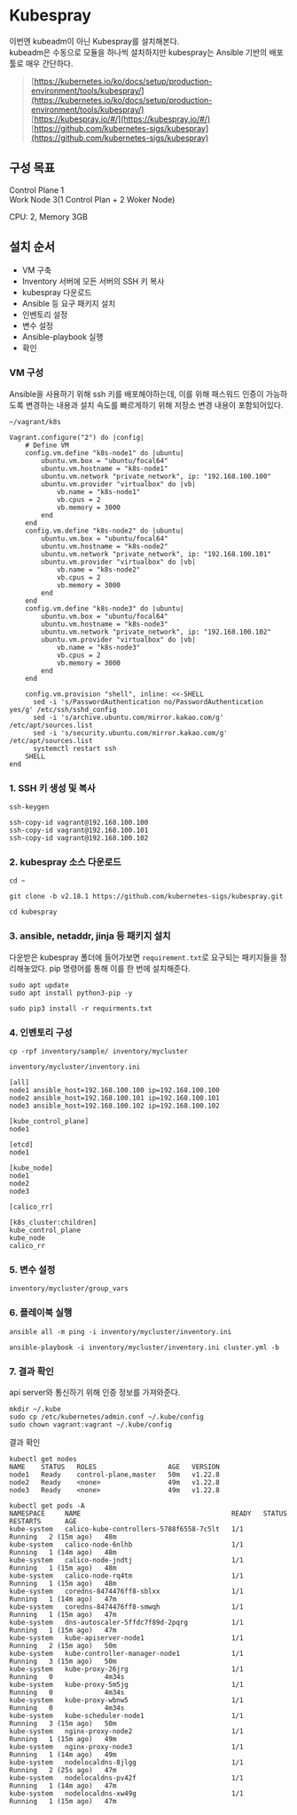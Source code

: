# Kubespray

이번엔 kubeadm이 아닌 Kubespray를 설치해본다.  
kubeadm은 수동으로 모듈을 하나씩 설치하지만 kubespray는 Ansible 기반의 배포툴로 매우 간단하다.

> [https://kubernetes.io/ko/docs/setup/production-environment/tools/kubespray/](https://kubernetes.io/ko/docs/setup/production-environment/tools/kubespray/)  
> [https://kubespray.io/#/](https://kubespray.io/#/)  
> [https://github.com/kubernetes-sigs/kubespray](https://github.com/kubernetes-sigs/kubespray)

## 구성 목표

Control Plane 1  
Work Node 3(1 Control Plan + 2 Woker Node)

CPU: 2, Memory 3GB

## 설치 순서

-   VM 구축
-   Inventory 서버에 모든 서버의 SSH 키 복사
-   kubespray 다운로드
-   Ansible 등 요구 패키지 설치
-   인벤토리 설정
-   변수 설정
-   Ansible-playbook 실행
-   확인

### VM 구성

Ansible을 사용하기 위해 ssh 키를 배포해야하는데, 이를 위해 패스워드 인증이 가능하도록 변경하는 내용과 설치 속도를 빠르게하기 위해 저장소 변경 내용이 포함되어있다.

`~/vagrant/k8s`

```
Vagrant.configure("2") do |config|
    # Define VM
    config.vm.define "k8s-node1" do |ubuntu|
        ubuntu.vm.box = "ubuntu/focal64"
        ubuntu.vm.hostname = "k8s-node1"
        ubuntu.vm.network "private_network", ip: "192.168.100.100"
        ubuntu.vm.provider "virtualbox" do |vb|
            vb.name = "k8s-node1"
            vb.cpus = 2
            vb.memory = 3000
        end
    end
    config.vm.define "k8s-node2" do |ubuntu|
        ubuntu.vm.box = "ubuntu/focal64"
        ubuntu.vm.hostname = "k8s-node2"
        ubuntu.vm.network "private_network", ip: "192.168.100.101"
        ubuntu.vm.provider "virtualbox" do |vb|
            vb.name = "k8s-node2"
            vb.cpus = 2
            vb.memory = 3000
        end
    end
    config.vm.define "k8s-node3" do |ubuntu|
        ubuntu.vm.box = "ubuntu/focal64"
        ubuntu.vm.hostname = "k8s-node3"
        ubuntu.vm.network "private_network", ip: "192.168.100.102"
        ubuntu.vm.provider "virtualbox" do |vb|
            vb.name = "k8s-node3"
            vb.cpus = 2
            vb.memory = 3000
        end
    end

    config.vm.provision "shell", inline: <<-SHELL
      sed -i 's/PasswordAuthentication no/PasswordAuthentication yes/g' /etc/ssh/sshd_config
      sed -i 's/archive.ubuntu.com/mirror.kakao.com/g' /etc/apt/sources.list
      sed -i 's/security.ubuntu.com/mirror.kakao.com/g' /etc/apt/sources.list
      systemctl restart ssh
    SHELL
end
```

### 1\. SSH 키 생성 및 복사

```
ssh-keygen
```

```
ssh-copy-id vagrant@192.168.100.100
ssh-copy-id vagrant@192.168.100.101
ssh-copy-id vagrant@192.168.100.102
```

### 2\. kubespray 소스 다운로드

```
cd ~
```

```
git clone -b v2.18.1 https://github.com/kubernetes-sigs/kubespray.git
```

```
cd kubespray
```

### 3\. ansible, netaddr, jinja 등 패키지 설치

다운받은 kubespray 폴더에 들어가보면 `requirement.txt`로 요구되는 패키지들을 정리해놓았다. pip 명령어를 통해 이를 한 번에 설치해준다.

```
sudo apt update
sudo apt install python3-pip -y
```

```
sudo pip3 install -r requirments.txt
```

### 4\. 인벤토리 구성

```
cp -rpf inventory/sample/ inventory/mycluster
```

`inventory/mycluster/inventory.ini`

```
[all]
node1 ansible_host=192.168.100.100 ip=192.168.100.100
node2 ansible_host=192.168.100.101 ip=192.168.100.101
node3 ansible_host=192.168.100.102 ip=192.168.100.102

[kube_control_plane]
node1

[etcd]
node1

[kube_node]
node1
node2
node3

[calico_rr]

[k8s_cluster:children]
kube_control_plane
kube_node
calico_rr
```

### 5\. 변수 설정

`inventory/mycluster/group_vars`

### 6\. 플레이북 실행

```
ansible all -m ping -i inventory/mycluster/inventory.ini
```

```
ansible-playbook -i inventory/mycluster/inventory.ini cluster.yml -b 
```

### 7\. 결과 확인

api server와 통신하기 위해 인증 정보를 가져와준다.

```
mkdir ~/.kube
sudo cp /etc/kubernetes/admin.conf ~/.kube/config
sudo chown vagrant:vagrant ~/.kube/config
```

결과 확인

```
kubectl get nodes
NAME    STATUS   ROLES                  AGE   VERSION
node1   Ready    control-plane,master   50m   v1.22.8
node2   Ready    <none>                 49m   v1.22.8
node3   Ready    <none>                 49m   v1.22.8
```

```
kubectl get pods -A
NAMESPACE     NAME                                      READY   STATUS    RESTARTS      AGE
kube-system   calico-kube-controllers-5788f6558-7c5lt   1/1     Running   2 (15m ago)   48m
kube-system   calico-node-6nlhb                         1/1     Running   1 (14m ago)   48m
kube-system   calico-node-jndtj                         1/1     Running   1 (15m ago)   48m
kube-system   calico-node-rq4tm                         1/1     Running   1 (15m ago)   48m
kube-system   coredns-8474476ff8-sblxx                  1/1     Running   1 (14m ago)   47m
kube-system   coredns-8474476ff8-smwqh                  1/1     Running   1 (15m ago)   47m
kube-system   dns-autoscaler-5ffdc7f89d-2pqrg           1/1     Running   1 (15m ago)   47m
kube-system   kube-apiserver-node1                      1/1     Running   2 (15m ago)   50m
kube-system   kube-controller-manager-node1             1/1     Running   3 (15m ago)   50m
kube-system   kube-proxy-26jrg                          1/1     Running   0             4m34s
kube-system   kube-proxy-5m5jg                          1/1     Running   0             4m34s
kube-system   kube-proxy-wbnw5                          1/1     Running   0             4m34s
kube-system   kube-scheduler-node1                      1/1     Running   3 (15m ago)   50m
kube-system   nginx-proxy-node2                         1/1     Running   1 (15m ago)   49m
kube-system   nginx-proxy-node3                         1/1     Running   1 (14m ago)   49m
kube-system   nodelocaldns-8jlgg                        1/1     Running   2 (25s ago)   47m
kube-system   nodelocaldns-pv42f                        1/1     Running   1 (14m ago)   47m
kube-system   nodelocaldns-xw49g                        1/1     Running   1 (15m ago)   47m
```